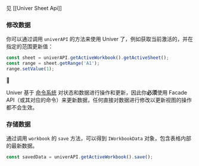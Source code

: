 见 [[Univer Sheet Api]]
### 修改数据[](https://docs.univer.ai/zh-CN/guides/sheets/getting-started/installation)

你可以通过调用 `univerAPI` 的方法来使用 Univer 了，例如获取当前激活的，并在指定的范围更新值：
```js
const sheet = univerAPI.getActiveWorkbook().getActiveSheet(); 
const range = sheet.getRange('A1');
range.setValue(1);
```
🚨

Univer 基于 [命令系统](https://docs.univer.ai/zh-CN/introduction/architecture/univer#command-system) 对状态和数据进行操作和更新，因此你**必须**使用 Facade API（或其对应的命令）来更新数据，任何直接对数据进行修改以更新视图的操作都不会生效。

### 存储数据[](https://docs.univer.ai/zh-CN/guides/sheets/getting-started/installation)

通过调用 `workbook` 的 `save` 方法，可以得到 `IWorkbookData` 对象，包含表格内部的最新数据。

```js
const savedData = univerAPI.getActiveWorkbook().save();
```
